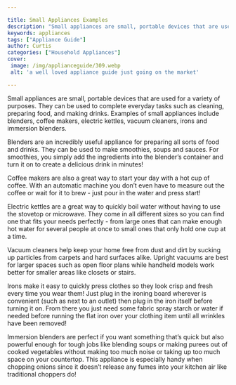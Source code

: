 ```yaml
---

title: Small Appliances Examples
description: "Small appliances are small, portable devices that are used for a variety of purposes. They can be used to complete everyday tasks ...lets find out"
keywords: appliances
tags: ["Appliance Guide"]
author: Curtis
categories: ["Household Appliances"]
cover: 
 image: /img/applianceguide/309.webp
 alt: 'a well loved appliance guide just going on the market'

---
```


Small appliances are small, portable devices that are used for a variety of purposes. They can be used to complete everyday tasks such as cleaning, preparing food, and making drinks. Examples of small appliances include blenders, coffee makers, electric kettles, vacuum cleaners, irons and immersion blenders.

Blenders are an incredibly useful appliance for preparing all sorts of food and drinks. They can be used to make smoothies, soups and sauces. For smoothies, you simply add the ingredients into the blender’s container and turn it on to create a delicious drink in minutes!

Coffee makers are also a great way to start your day with a hot cup of coffee. With an automatic machine you don’t even have to measure out the coffee or wait for it to brew - just pour in the water and press start! 

Electric kettles are a great way to quickly boil water without having to use the stovetop or microwave. They come in all different sizes so you can find one that fits your needs perfectly - from large ones that can make enough hot water for several people at once to small ones that only hold one cup at a time. 

Vacuum cleaners help keep your home free from dust and dirt by sucking up particles from carpets and hard surfaces alike. Upright vacuums are best for larger spaces such as open floor plans while handheld models work better for smaller areas like closets or stairs. 

Irons make it easy to quickly press clothes so they look crisp and fresh every time you wear them! Just plug in the ironing board wherever is convenient (such as next to an outlet) then plug in the iron itself before turning it on. From there you just need some fabric spray starch or water if needed before running the flat iron over your clothing item until all wrinkles have been removed! 

Immersion blenders are perfect if you want something that’s quick but also powerful enough for tough jobs like blending soups or making purees out of cooked vegetables without making too much noise or taking up too much space on your countertop. This appliance is especially handy when chopping onions since it doesn’t release any fumes into your kitchen air like traditional choppers do!
